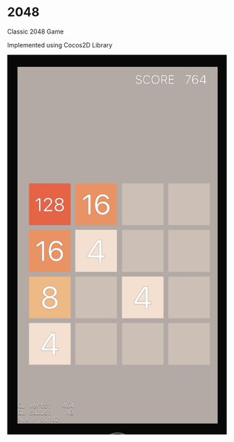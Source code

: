# 2048
Classic 2048 Game

Implemented using Cocos2D Library

![alt text](https://raw.githubusercontent.com/DeqingQu/2048/master/screenshot/screen_shot.png)
